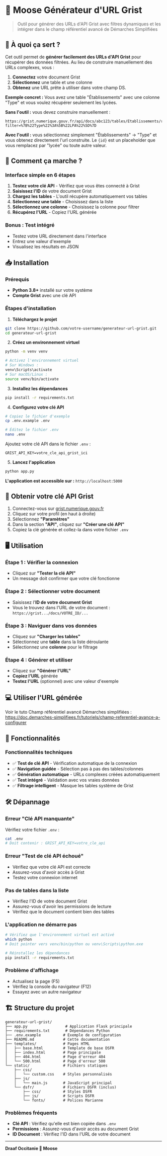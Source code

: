 # 🦌 Moose Générateur d'URL Grist 

> Outil pour générer des URLs d'API Grist avec filtres dynamiques et les intégrer dans le champ référentiel avancé de Démarches Simplifiées

## 🎯 À quoi ça sert ?

Cet outil permet de **générer facilement des URLs d'API Grist** pour récupérer des données filtrées. Au lieu de construire manuellement des URLs complexes, vous :

1. **Connectez** votre document Grist
2. **Sélectionnez** une table et une colonne
3. **Obtenez** une URL prête à utiliser dans votre champ DS.

**Exemple concret :**
Vous avez une table "Établissements" avec une colonne "Type" et vous voulez récupérer seulement les lycées.

**Sans l'outil :** vous devez construire manuellement :
```
https://grist.numerique.gouv.fr/api/docs/abc123/tables/Etablissements/records?filter=%7B%22Type%22%3A%5B%22LPA%22%5D%7D
```

**Avec l'outil :** vous sélectionnez simplement "Établissements" → "Type" et vous obtenez directement l'url construite.
Le `{id}` est un placeholder que vous remplacez par "lycée" ou toute autre valeur.

## 🚀 Comment ça marche ?

### Interface simple en 6 étapes

1. **Testez votre clé API** - Vérifiez que vous êtes connecté à Grist
2. **Saisissez l'ID** de votre document Grist
3. **Chargez les tables** - L'outil récupère automatiquement vos tables
4. **Sélectionnez une table** - Choisissez dans la liste
5. **Sélectionnez une colonne** - Choisissez la colonne pour filtrer
6. **Récupérez l'URL** - Copiez l'URL générée

### Bonus : Test intégré
- Testez votre URL directement dans l'interface
- Entrez une valeur d'exemple
- Visualisez les résultats en JSON

## 📥 Installation

### Prérequis
- **Python 3.8+** installé sur votre système
- **Compte Grist** avec une clé API

### Étapes d'installation

1. **Téléchargez le projet**
```bash
git clone https://github.com/votre-username/generateur-url-grist.git
cd generateur-url-grist
```

2. **Créez un environnement virtuel**
```bash
python -m venv venv

# Activez l'environnement virtuel
# Sur Windows :
venv\Scripts\activate
# Sur macOS/Linux :
source venv/bin/activate
```

3. **Installez les dépendances**
```bash
pip install -r requirements.txt
```

4. **Configurez votre clé API**
```bash
# Copiez le fichier d'exemple
cp .env.example .env

# Éditez le fichier .env
nano .env
```

Ajoutez votre clé API dans le fichier `.env` :
```env
GRIST_API_KEY=votre_cle_api_grist_ici
```

5. **Lancez l'application**
```bash
python app.py
```

**L'application est accessible sur :** `http://localhost:5000`

## 🔑 Obtenir votre clé API Grist

1. Connectez-vous sur [grist.numerique.gouv.fr](https://grist.numerique.gouv.fr)
2. Cliquez sur votre profil (en haut à droite)
3. Sélectionnez **"Paramètres"**
4. Dans la section **"API"**, cliquez sur **"Créer une clé API"**
5. Copiez la clé générée et collez-la dans votre fichier `.env`

## 🖥️ Utilisation

### Étape 1 : Vérifier la connexion
- Cliquez sur **"Tester la clé API"**
- Un message doit confirmer que votre clé fonctionne

### Étape 2 : Sélectionner votre document
- Saisissez l'**ID de votre document Grist**
- Vous le trouvez dans l'URL de votre document : `https://grist.../docs/VOTRE_ID/...`

### Étape 3 : Naviguer dans vos données
- Cliquez sur **"Charger les tables"**
- Sélectionnez une **table** dans la liste déroulante
- Sélectionnez une **colonne** pour le filtrage

### Étape 4 : Générer et utiliser
- Cliquez sur **"Générer l'URL"**
- **Copiez l'URL** générée
- **Testez l'URL** (optionnel) avec une valeur d'exemple

## 💻 Utiliser l'URL générée
Voir le tuto Champ référentiel avancé Démarches simplifiées : https://doc.demarches-simplifiees.fr/tutoriels/champ-referentiel-avance-a-configurer

## 🔧 Fonctionnalités

### Fonctionnalités techniques
- ✅ **Test de clé API** - Vérification automatique de la connexion
- ✅ **Navigation guidée** - Sélection pas à pas des tables/colonnes
- ✅ **Génération automatique** - URLs complexes créées automatiquement
- ✅ **Test intégré** - Validation avec vos vraies données
- ✅ **Filtrage intelligent** - Masque les tables système de Grist

## 🛠️ Dépannage

### Erreur "Clé API manquante"
Vérifiez votre fichier `.env` :
```bash
cat .env
# Doit contenir : GRIST_API_KEY=votre_cle_api
```

### Erreur "Test de clé API échoué"
- Vérifiez que votre clé API est correcte
- Assurez-vous d'avoir accès à Grist
- Testez votre connexion internet

### Pas de tables dans la liste
- Vérifiez l'ID de votre document Grist
- Assurez-vous d'avoir les permissions de lecture
- Vérifiez que le document contient bien des tables

### L'application ne démarre pas
```bash
# Vérifiez que l'environnement virtuel est activé
which python
# Doit pointer vers venv/bin/python ou venv\Scripts\python.exe

# Réinstallez les dépendances
pip install -r requirements.txt
```

### Problème d'affichage
- Actualisez la page (F5)
- Vérifiez la console du navigateur (F12)
- Essayez avec un autre navigateur

## 🏗️ Structure du projet

```
generateur-url-grist/
├── app.py                 # Application Flask principale
├── requirements.txt       # Dépendances Python
├── .env.example          # Exemple de configuration
├── README.md             # Cette documentation
├── templates/            # Pages HTML
│   ├── base.html         # Template de base DSFR
│   ├── index.html        # Page principale
│   ├── 404.html          # Page d'erreur 404
│   └── 500.html          # Page d'erreur 500
└── static/               # Fichiers statiques
    ├── css/
    │   └── custom.css    # Styles personnalisés
    ├── js/
    │   └── main.js       # JavaScript principal
    └── dsfr/             # Fichiers DSFR (inclus)
        ├── css/          # Styles DSFR
        ├── js/           # Scripts DSFR
        └── fonts/        # Polices Marianne
```



### Problèmes fréquents
- **Clé API** : Vérifiez qu'elle est bien copiée dans `.env`
- **Permissions** : Assurez-vous d'avoir accès au document Grist
- **ID Document** : Vérifiez l'ID dans l'URL de votre document

---

**Draaf Occitanie 🦌 Moose**
